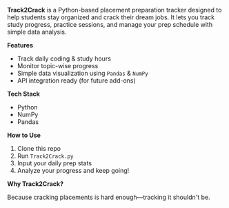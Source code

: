 **Track2Crack** is a Python-based placement preparation tracker designed to help students stay organized and crack their dream jobs.
It lets you track study progress, practice sessions, and manage your prep schedule with simple data analysis.

**Features**

* Track daily coding & study hours
* Monitor topic-wise progress
* Simple data visualization using `Pandas` & `NumPy`
* API integration ready (for future add-ons)

**Tech Stack**

* Python
* NumPy
* Pandas

**How to Use**

1. Clone this repo
2. Run `Track2Crack.py`
3. Input your daily prep stats
4. Analyze your progress and keep going!

**Why Track2Crack?**

Because cracking placements is hard enough—tracking it shouldn't be.
